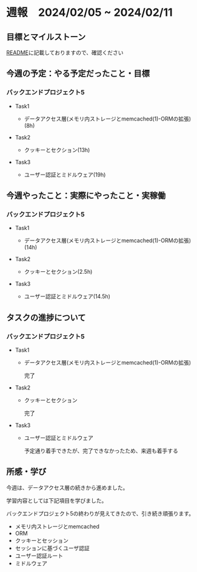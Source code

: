 # 週報　2024/02/05 ~ 2024/02/11

## 目標とマイルストーン
[README](https://github.com/Aki158/weekly-report/blob/main/README.md)に記載しておりますので、確認ください

## 今週の予定：やる予定だったこと・目標
### バックエンドプロジェクト5
- Task1
    - データアクセス層(メモリ内ストレージとmemcached(1)-ORMの拡張)(8h)

- Task2
    - クッキーとセクション(13h)

- Task3
    -  ユーザー認証とミドルウェア(19h)

## 今週やったこと：実際にやったこと・実稼働
### バックエンドプロジェクト5
- Task1
    - データアクセス層(メモリ内ストレージとmemcached(1)-ORMの拡張)(14h)

- Task2
    - クッキーとセクション(2.5h)

- Task3
    - ユーザー認証とミドルウェア(14.5h)

## タスクの進捗について
### バックエンドプロジェクト5
- Task1
    - データアクセス層(メモリ内ストレージとmemcached(1)-ORMの拡張)

        完了

- Task2
    - クッキーとセクション

        完了

- Task3
    - ユーザー認証とミドルウェア

        予定通り着手できたが、完了できなかったため、来週も着手する

## 所感・学び

今週は、データアクセス層の続きから進めました。

学習内容としては下記項目を学びました。

バックエンドプロジェクト5の終わりが見えてきたので、引き続き頑張ります。

- メモリ内ストレージとmemcached
- ORM
- クッキーとセッション
- セッションに基づくユーザ認証
- ユーザー認証ルート
- ミドルウェア
